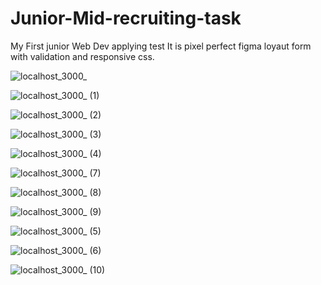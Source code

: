 # Junior-Mid-recruiting-task

My First junior Web Dev applying test
It is pixel perfect figma loyaut form with validation and responsive css.

![localhost_3000_](https://user-images.githubusercontent.com/61510461/225887653-d9178e4a-ba75-47e2-9f14-9bb15ef97376.png)

![localhost_3000_ (1)](https://user-images.githubusercontent.com/61510461/225887679-65937793-faad-4cae-9c5d-506cc45e5f68.png)

![localhost_3000_ (2)](https://user-images.githubusercontent.com/61510461/225887702-75200206-e460-4343-94db-1a41302c42e2.png)

![localhost_3000_ (3)](https://user-images.githubusercontent.com/61510461/225887723-9a3edbd9-92fe-4b3d-ab97-331f726793c9.png)

![localhost_3000_ (4)](https://user-images.githubusercontent.com/61510461/225888875-d7e9a2c7-0b38-4c34-b53c-01e06ad23280.png)

![localhost_3000_ (7)](https://user-images.githubusercontent.com/61510461/225888894-7ec2f6b8-5293-4929-8604-104fc19f7233.png)

![localhost_3000_ (8)](https://user-images.githubusercontent.com/61510461/225888902-7d5a1e86-1323-42f1-8824-97386b82343f.png)

![localhost_3000_ (9)](https://user-images.githubusercontent.com/61510461/225888924-c08a8f33-4658-4849-8ec0-ba7707d72e4a.png)

![localhost_3000_ (5)](https://user-images.githubusercontent.com/61510461/225887755-3cd5f2ae-aba2-416d-b3c6-33a87bfa33aa.png)

![localhost_3000_ (6)](https://user-images.githubusercontent.com/61510461/225887771-21e502a0-c9b0-4d12-a9ab-a865086436ac.png)

![localhost_3000_ (10)](https://user-images.githubusercontent.com/61510461/225887853-33068a12-e771-4c8f-ad8f-8cd91d513650.png)


